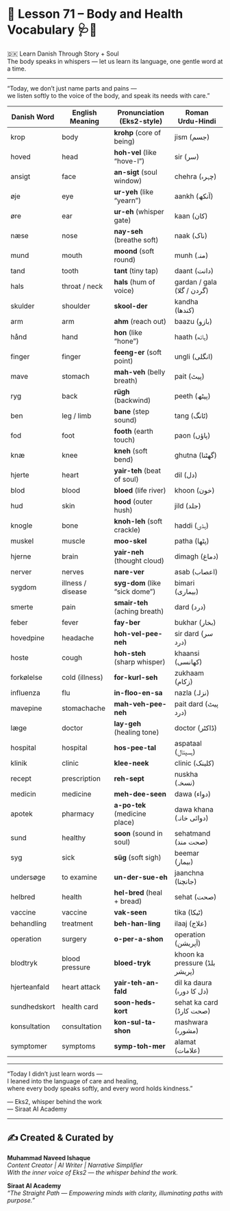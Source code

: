 # 🌟 **Lesson 71 – Body and Health Vocabulary 🩺🧠**  
🇩🇰 Learn Danish Through Story + Soul  
The body speaks in whispers — let us learn its language, one gentle word at a time.

---

“Today, we don’t just name parts and pains —  
we listen softly to the voice of the body, and speak its needs with care.”

| Danish Word       | English Meaning      | Pronunciation (Eks2-style)         | Roman Urdu-Hindi               |
|-------------------|----------------------|--------------------------------------|--------------------------------|
| krop              | body                 | **krohp** (core of being)            | jism (جسم)                    |
| hoved             | head                 | **hoh-vel** (like “hove-l”)          | sir (سر)                     |
| ansigt            | face                 | **an-sigt** (soul window)            | chehra (چہرہ)                |
| øje               | eye                  | **ur-yeh** (like “yearn”)            | aankh (آنکھ)                 |
| øre               | ear                  | **ur-eh** (whisper gate)             | kaan (کان)                   |
| næse              | nose                 | **nay-seh** (breathe soft)           | naak (ناک)                   |
| mund              | mouth                | **moond** (soft round)               | munh (منہ)                   |
| tand              | tooth                | **tant** (tiny tap)                  | daant (دانت)                 |
| hals              | throat / neck        | **hals** (hum of voice)              | gardan / gala (گردن / گلا)     |
| skulder           | shoulder             | **skool-der**                        | kandha (کندھا)               |
| arm               | arm                  | **ahm** (reach out)                  | baazu (بازو)                 |
| hånd              | hand                 | **hon** (like “hone”)                | haath (ہاتھ)                 |
| finger            | finger               | **feeng-er** (soft point)            | ungli (انگلی)                |
| mave              | stomach              | **mah-veh** (belly breath)           | pait (پیٹ)                   |
| ryg               | back                 | **rügh** (backwind)                  | peeth (پیٹھ)                 |
| ben               | leg / limb           | **bane** (step sound)                | tang (ٹانگ)                  |
| fod               | foot                 | **footh** (earth touch)              | paon (پاؤں)                  |
| knæ               | knee                 | **kneh** (soft bend)                 | ghutna (گھٹنا)               |
| hjerte            | heart                | **yair-teh** (beat of soul)          | dil (دل)                     |
| blod              | blood                | **bloed** (life river)               | khoon (خون)                  |
| hud               | skin                 | **hood** (outer hush)                | jild (جلد)                   |
| knogle            | bone                 | **knoh-leh** (soft crackle)          | haddi (ہڈی)                  |
| muskel            | muscle               | **moo-skel**                         | patha (پٹھا)                 |
| hjerne            | brain                | **yair-neh** (thought cloud)         | dimagh (دماغ)                |
| nerver            | nerves               | **nare-ver**                         | asab (اعصاب)                 |
| sygdom            | illness / disease    | **syg-dom** (like “sick dome”)       | bimari (بیماری)              |
| smerte            | pain                 | **smair-teh** (aching breath)        | dard (درد)                   |
| feber             | fever                | **fay-ber**                          | bukhar (بخار)                |
| hovedpine         | headache             | **hoh-vel-pee-neh**                  | sir dard (سر درد)             |
| hoste             | cough                | **hoh-steh** (sharp whisper)         | khaansi (کھانسی)              |
| forkølelse        | cold (illness)       | **for-kurl-seh**                     | zukhaam (زکام)               |
| influenza         | flu                  | **in-floo-en-sa**                    | nazla (نزلہ)                 |
| mavepine          | stomachache          | **mah-veh-pee-neh**                  | pait dard (پیٹ درد)           |
| læge              | doctor               | **lay-geh** (healing tone)           | doctor (ڈاکٹر)               |
| hospital          | hospital             | **hos-pee-tal**                      | aspataal (ہسپتال)            |
| klinik            | clinic               | **klee-neek**                        | clinic (کلینک)               |
| recept            | prescription         | **reh-sept**                         | nuskha (نسخہ)                |
| medicin           | medicine             | **meh-dee-seen**                     | dawa (دواء)                  |
| apotek            | pharmacy              | **a-po-tek** (medicine place)        | dawa khana (دوائی خانہ)       |
| sund              | healthy               | **soon** (sound in soul)             | sehatmand (صحت مند)          |
| syg               | sick                  | **süg** (soft sigh)                  | beemar (بیمار)               |
| undersøge         | to examine            | **un-der-sue-eh**                    | jaanchna (جانچنا)            |
| helbred           | health                | **hel-bred** (heal + bread)          | sehat (صحت)                  |
| vaccine           | vaccine               | **vak-seen**                         | tika (ٹیکا)                  |
| behandling        | treatment             | **beh-han-ling**                     | ilaaj (علاج)                 |
| operation         | surgery               | **o-per-a-shon**                     | operation (آپریشن)           |
| blodtryk          | blood pressure         | **bloed-tryk**                       | khoon ka pressure (بلڈ پریشر) |
| hjerteanfald      | heart attack           | **yair-teh-an-fald**                 | dil ka daura (دل کا دورہ)     |
| sundhedskort      | health card            | **soon-heds-kort**                   | sehat ka card (صحت کارڈ)      |
| konsultation      | consultation           | **kon-sul-ta-shon**                  | mashwara (مشورہ)             |
| symptomer         | symptoms               | **symp-toh-mer**                     | alamat (علامات)              |

---

“Today I didn’t just learn words —  
I leaned into the language of care and healing,  
where every body speaks softly, and every word holds kindness.”

— Eks2, whisper behind the work  
— Siraat AI Academy

---
✍️ Created & Curated by  
---

**Muhammad Naveed Ishaque**  
*Content Creator | AI Writer | Narrative Simplifier*  
*With the inner voice of Eks2 — the whisper behind the work.*  

**Siraat AI Academy**  
*“The Straight Path — Empowering minds with clarity, illuminating paths with purpose.”*
